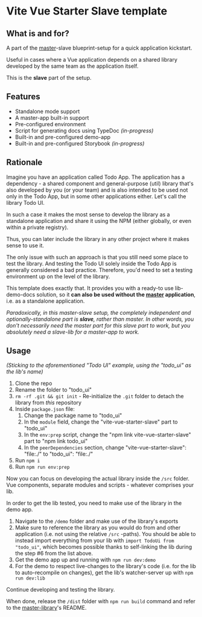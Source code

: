 # Vite Vue Starter **Slave** template

## What is and for?

A part of the [master](<(https://github.com/smellyshovel/vite-vue-starter-master)>)-slave blueprint-setup for a quick application kickstart.

Useful in cases where a Vue application depends on a shared library developed by the same team as the application itself.

This is the **slave** part of the setup.

## Features

- Standalone mode support
- A master-app built-in support
- Pre-configured environment
- Script for generating docs using TypeDoc _(in-progress)_
- Built-in and pre-configured demo-app
- Built-in and pre-configured Storybook _(in-progress)_

## Rationale

Imagine you have an application called Todo App. The application has a dependency - a shared component and general-purpose (util) library that's also developed by you (or your team) and is also intended to be used not only in the Todo App, but in some other applications either. Let's call the library Todo UI.

In such a case it makes the most sense to develop the library as a standalone application and share it using the NPM (either globally, or even within a private registry).

Thus, you can later include the library in any other project where it makes sense to use it.

The only issue with such an approach is that you still need some place to test the library. And testing the Todo UI solely inside the Todo App is generally considered a bad practice. Therefore, you'd need to set a testing environment up on the level of the library.

This template does exactly that. It provides you with a ready-to use lib-demo-docs solution, so it **can also be used without the [master](<(https://github.com/smellyshovel/vite-vue-starter-master)>) application**, i.e. as a standalone application.

_Paradoxically, in this master-slave setup, the completely independent and optionally-standalone part is **slave**, rather than master. In other words, you don't necessarily need the master part for this slave part to work, but you absolutely need a slave-lib for a master-app to work._

## Usage

_(Sticking to the aforementioned "Todo UI" example, using the "todo_ui" as the lib's name)_

1. Clone the repo
2. Rename the folder to "todo_ui"
3. `rm -rf .git && git init` - Re-initialize the `.git` folder to detach the library from _this_ repository
4. Inside `package.json` file:
   1. Change the package name to "todo_ui"
   2. In the `module` field, change the "vite-vue-starter-slave" part to "todo_ui"
   3. In the `env:prep` script, change the "npm link vite-vue-starter-slave" part to "npm link todo_ui"
   4. In the `peerDependencies` section, change "vite-vue-starter-slave": "file:./" to "todo_ui": "file:./"
5. Run `npm i`
6. Run `npm run env:prep`

Now you can focus on developing the actual library inside the `/src` folder. Vue components, separate modules and scripts - whatever comprises your lib.

In order to get the lib tested, you need to make use of the library in the demo app.

1. Navigate to the `/demo` folder and make use of the library's exports
2. Make sure to reference the library as you would do from and other application (i.e. not using the relative `/src` -paths). You should be able to instead import everything from your lib with `import TodoUi from "todo_ui"`, which becomes possible thanks to self-linking the lib during the step #6 from the list above.
3. Get the demo app up and running with `npm run dev:demo`
4. For the demo to respect live-changes to the library's code (i.e. for the lib to auto-recompile on changes), get the lib's watcher-server up with `npm run dev:lib`

Continue developing and testing the library.

When done, release the `/dist` folder with `npm run build` command and refer to the [master-library](https://github.com/smellyshovel/vite-vue-starter-slave)'s README.
